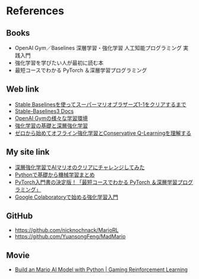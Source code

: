 # References

## Books
- OpenAI Gym／Baselines 深層学習・強化学習 人工知能プログラミング 実践入門
- 強化学習を学びたい人が最初に読む本
- 最短コースでわかる PyTorch ＆深層学習プログラミング

## Web link
- [Stable Baselinesを使ってスーパーマリオブラザーズ1-1をクリアするまで](https://qiita.com/hrs1985/items/871ca5d037d73558bfca)
- [Stable-Baselines3 Docs](https://stable-baselines3.readthedocs.io/en/master/)
- [OpenAI Gymの様々な学習環境](https://note.com/npaka/n/n9d81c0f08e26)
- [強化学習の基礎と深層強化学習](https://www.slideshare.net/ShotaImai3/rlssdeepreinforcementlearning)
- [ゼロから始めてオフライン強化学習とConservative Q-Learningを理解する](https://qiita.com/aiueola/items/90f635200d808f904daf)

## My site link
- [深層強化学習でAIマリオのクリアにチャレンジしてみた](https://qiita.com/karaage0703/items/e237887894f0f1382d58)
- [Pythonで基礎から機械学習まとめ](https://karaage.hatenadiary.jp/machine-learning-study)
- [PyTorch入門書の決定版！「最短コースでわかる PyTorch ＆深層学習プログラミング」](https://karaage.hatenadiary.jp/entry/2021/09/24/073000)
- [Google Colaboratoryで始める強化学習入門](https://karaage.hatenadiary.jp/entry/rl-tutorial)

## GitHub
- https://github.com/nicknochnack/MarioRL
- https://github.com/YuansongFeng/MadMario


## Movie
- [Build an Mario AI Model with Python | Gaming Reinforcement Learning](https://www.youtube.com/watch?v=2eeYqJ0uBKE)
